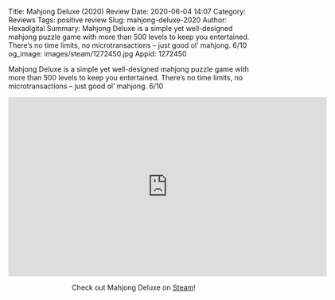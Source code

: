 Title: Mahjong Deluxe (2020) Review
Date: 2020-06-04 14:07
Category: Reviews
Tags: positive review
Slug: mahjong-deluxe-2020
Author: Hexadigital
Summary: Mahjong Deluxe is a simple yet well-designed mahjong puzzle game with more than 500 levels to keep you entertained. There’s no time limits, no microtransactions – just good ol’ mahjong. 6/10
og_image: images/steam/1272450.jpg
Appid: 1272450

Mahjong Deluxe is a simple yet well-designed mahjong puzzle game with more than 500 levels to keep you entertained. There’s no time limits, no microtransactions – just good ol’ mahjong. 6/10

<center><iframe src="https://www.youtube.com/embed/Da2D7ihTu9Y?feature=oembed" allow="accelerometer; autoplay; encrypted-media; gyroscope; picture-in-picture" width="640" height="360" frameborder="0"></iframe>

Check out Mahjong Deluxe on [Steam](https://store.steampowered.com/app/1272450/?curator_clanid=34633900)!</center>
